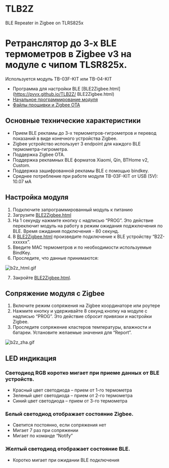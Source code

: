 # TLB2Z
BLE Repeater in Zigbee on TLRS825x

# Ретранслятор до 3-х BLE термометров в Zigbee v3 на модуле с чипом TLSR825x.

Используется модуль TB-03F-KIT или TB-04-KIT

* Программа для настройки BLE [BLE2Zigbee.html](https://pvvx.github.io/TLB2Z/ BLE2Zigbee.html)
* [Начальное программирование модуля](https://github.com/pvvx/TLB2Z/tree/master/pgm)
* [Файлы прошивки и Zigbee OTA](https://github.com/pvvx/TLB2Z/tree/master/fw)

## Основные технические характеристики

* Прием BLE рекламы до 3-х термометров-гигрометров и перевод показаний в виде конечного устройства Zigbee.
* Zigbee устройство использует 3 endpoint для каждого BLE термометра-гигрометра. 
* Поддержка Zigbee OTA.
* Поддержка рекламных BLE форматов Xiaomi, Qin, BTHome v2, Custom.
* Поддержка зашифрованной рекламы BLE с помощью bindkey.
* Среднее потребление при работе модуля TB-03F-KIT от USB (5V): 10.07 мА

## Настройка модуля

1.	Подключите запрограммированный модуль к питанию
2.	Загрузите [BLE2Zigbee.html](https://pvvx.github.io/TLB2Z/BLE2Zigbee.html)
3.	На 1 секунду нажмите кнопку с надписью “PROG”. Это действие переключит модуль на работу в режим ожидания поджключения по BLE. Время ожидания подключения - 80 секунд.
4.	В [BLE2Zigbee.html](https://pvvx.github.io/TLB2Z/BLE2Zigbee.html) произведите подключение к BLE устройству “B2Z-xxxxxx”.
5.	Введите MAC термометров и по необходимости используемые BindKey.
6.	Проследите, что данные принимаются:

![b2z_html.gif](https://github.com/pvvx/TLB2Z/blob/master/web/b2z_html.gif)

7.	Закройте [BLE2Zigbee.html](https://pvvx.github.io/TLB2Z/BLE2Zigbee.html).

## Сопряжение модуля с Zigbee

1.	Включите режим сопряжения на Zigbee координаторе или роутере
2.	Нажмите кнопку и удерживайте 8 секунд кнопку на модуле с надписью “PROG”. Это действие сбросит привязки и настройки Zigbee.
3.	Проследите сопряжение кластеров температуры, влажности и батареи. Установите желаемые значения для “Report”.

![b2z_zha.gif](https://github.com/pvvx/TLB2Z/blob/master/web/b2z_zha.gif)

## LED индикация

### Светодиод RGB коротко мигает при приеме данных от BLE устройств.

* Красный цвет светодиода – прием от 1-го термометра
* Зеленый цвет светодиода – прием от 2-го термометра
* Синий цвет светодиода – прием от 3-го термометра

### Белый светодиод отображает состояние Zigbee. 

* Светится постоянно, если сопряжения нет
* Мигает 7 раз при сопряжении
* Мигает по команде “Notify”

### Желтый светодиод отображает состояние BLE. 

* Коротко мигает при ожидании BLE подключения
